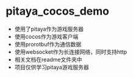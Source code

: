 # pitaya_cocos_demo

* 使用了pitaya作为游戏服务器
* 使用cocos作为游戏客户端
* 使用prorotbuf作为通信数据
* 使用websocket作为长连接网络，同时支持http
* 相关文档在readme文件夹中
* 项目仅供学习pitaya游戏服务器
